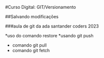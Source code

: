 #Curso Digital: GIT/Versionamento

##Salvando modificações


###aula de git da ada santander coders 2023
 
 *uso do comando restore
 *usando git push
 * comando git pull
* comando git fetch

